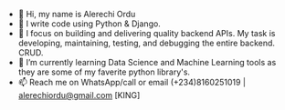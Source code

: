 - 👋 Hi, my name is Alerechi Ordu
- 👀 I write code using Python & Django.
- 🌱  I focus on building and delivering quality backend APIs. My task is developing, maintaining, testing, and debugging the entire backend. CRUD.
- 💞️ I’m currently learning Data Science and Machine Learning tools as they are some of my faverite python library's.
- 📫 Reach me on WhatsApp/call or email (+234)8160251019 | alerechiordu@gmail.com
[KING]

